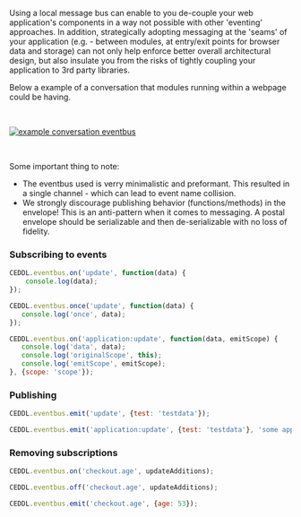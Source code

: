 Using a local message bus can enable to you de-couple your web application's components in a way not possible with other 'eventing' approaches. In addition, strategically adopting messaging at the 'seams' of your application (e.g. - between modules, at entry/exit points for browser data and storage) can not only help enforce better overall architectural design, but also insulate you from the risks of tightly coupling your application to 3rd party libraries.

Below a example of a conversation that modules running within a webpage could be having.

<br />
<p><a href="/img/docs/eventbus-conversation.png" target="_blank"><img id="example_conversation" src="/img/docs/eventbus-conversation.png" alt="example conversation eventbus"></a></p>
<br />

Some important thing to note:

* The eventbus used is verry minimalistic and preformant. This resulted in a single channel - which can lead to event name collision.
* We strongly discourage publishing behavior (functions/methods) in the envelope! This is an anti-pattern when it comes to messaging. A postal envelope should be serializable and then de-serializable with no loss of fidelity.

### Subscribing to events
```js
CEDDL.eventbus.on('update', function(data) {
    console.log(data);
});

CEDDL.eventbus.once('update', function(data) {
   console.log('once', data);
});

CEDDL.eventbus.on('application:update', function(data, emitScope) {
   console.log('data', data);
   console.log('originalScope', this);
   console.log('emitScope', emitScope);
}, {scope: 'scope'});
```

### Publishing
```js
CEDDL.eventbus.emit('update', {test: 'testdata'});

CEDDL.eventbus.emit('application:update', {test: 'testdata'}, 'some application');
```

### Removing subscriptions
```js
CEDDL.eventbus.on('checkout.age', updateAdditions);

CEDDL.eventbus.off('checkout.age', updateAdditions);

CEDDL.eventbus.emit('checkout.age', {age: 53});
```
